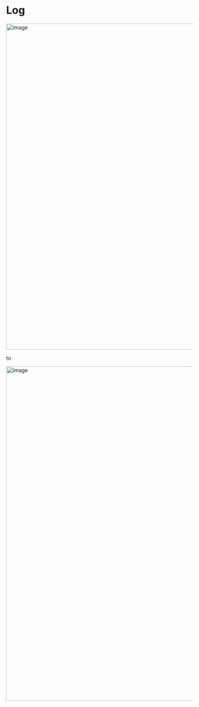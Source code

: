 # Log

<img width="882" alt="image" src="https://user-images.githubusercontent.com/3913593/145843166-baf714b0-82c0-4f91-abf7-cae0b8a4d41f.png">
   
to    
   
<img width="905" alt="image" src="https://user-images.githubusercontent.com/3913593/145843260-79629477-18dc-428f-9e5c-03ec7fd384e5.png">
